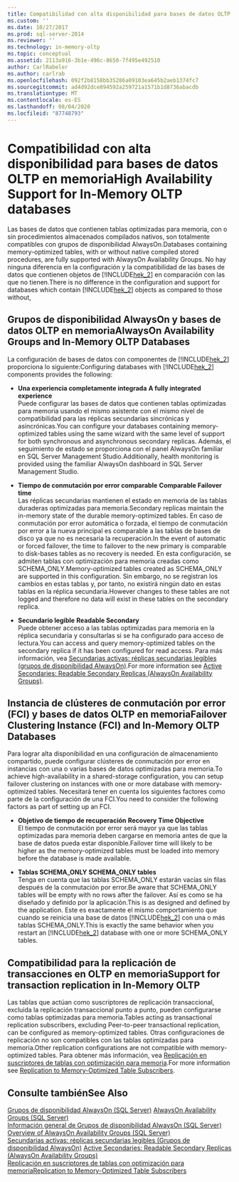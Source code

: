 ```yaml
---
title: Compatibilidad con alta disponibilidad para bases de datos OLTP en memoria | Microsoft Docs
ms.custom: ''
ms.date: 10/27/2017
ms.prod: sql-server-2014
ms.reviewer: ''
ms.technology: in-memory-oltp
ms.topic: conceptual
ms.assetid: 2113a916-3b1e-496c-8650-7f495e492510
author: CarlRabeler
ms.author: carlrab
ms.openlocfilehash: 092f2b8158bb35286a09103ea645b2aeb1374fc7
ms.sourcegitcommit: ad4d92dce894592a259721a1571b1d8736abacdb
ms.translationtype: MT
ms.contentlocale: es-ES
ms.lasthandoff: 08/04/2020
ms.locfileid: "87748793"
---
```

# <a name="high-availability-support-for-in-memory-oltp-databases"></a><span data-ttu-id="7288e-102">Compatibilidad con alta disponibilidad para bases de datos OLTP en memoria</span><span class="sxs-lookup"><span data-stu-id="7288e-102">High Availability Support for In-Memory OLTP databases</span></span>
  <span data-ttu-id="7288e-103">Las bases de datos que contienen tablas optimizadas para memoria, con o sin procedimientos almacenados compilados nativos, son totalmente compatibles con grupos de disponibilidad AlwaysOn.</span><span class="sxs-lookup"><span data-stu-id="7288e-103">Databases containing memory-optimized tables, with or without native compiled stored procedures, are fully supported with AlwaysOn Availability Groups.</span></span>  <span data-ttu-id="7288e-104">No hay ninguna diferencia en la configuración y la compatibilidad de las bases de datos que contienen objetos de [!INCLUDE[hek_2](../../includes/hek-2-md.md)] en comparación con las que no tienen.</span><span class="sxs-lookup"><span data-stu-id="7288e-104">There is no difference in the configuration and support for databases which contain [!INCLUDE[hek_2](../../includes/hek-2-md.md)] objects as compared to those without,</span></span>  
  
## <a name="alwayson-availability-groups-and-in-memory-oltp-databases"></a><span data-ttu-id="7288e-105">Grupos de disponibilidad AlwaysOn y bases de datos OLTP en memoria</span><span class="sxs-lookup"><span data-stu-id="7288e-105">AlwaysOn Availability Groups and In-Memory OLTP Databases</span></span>  
 <span data-ttu-id="7288e-106">La configuración de bases de datos con componentes de [!INCLUDE[hek_2](../../includes/hek-2-md.md)] proporciona lo siguiente:</span><span class="sxs-lookup"><span data-stu-id="7288e-106">Configuring databases with [!INCLUDE[hek_2](../../includes/hek-2-md.md)] components provides the following:</span></span>  
  
-   <span data-ttu-id="7288e-107">**Una experiencia completamente integrada** </span><span class="sxs-lookup"><span data-stu-id="7288e-107">**A fully integrated experience** </span></span>  
    <span data-ttu-id="7288e-108">Puede configurar las bases de datos que contienen tablas optimizadas para memoria usando el mismo asistente con el mismo nivel de compatibilidad para las réplicas secundarias sincrónicas y asincrónicas.</span><span class="sxs-lookup"><span data-stu-id="7288e-108">You can configure your databases containing memory-optimized tables using the same wizard with the same level of support for both synchronous and asynchronous secondary replicas.</span></span> <span data-ttu-id="7288e-109">Además, el seguimiento de estado se proporciona con el panel AlwaysOn familiar en SQL Server Management Studio.</span><span class="sxs-lookup"><span data-stu-id="7288e-109">Additionally, health monitoring is provided using the familiar AlwaysOn dashboard in SQL Server Management Studio.</span></span>  
  
-   <span data-ttu-id="7288e-110">**Tiempo de conmutación por error comparable** </span><span class="sxs-lookup"><span data-stu-id="7288e-110">**Comparable Failover time** </span></span>  
    <span data-ttu-id="7288e-111">Las réplicas secundarias mantienen el estado en memoria de las tablas duraderas optimizadas para memoria.</span><span class="sxs-lookup"><span data-stu-id="7288e-111">Secondary replicas maintain the in-memory state of the durable memory-optimized tables.</span></span> <span data-ttu-id="7288e-112">En caso de conmutación por error automática o forzada, el tiempo de conmutación por error a la nueva principal es comparable a las tablas de bases de disco ya que no es necesaria la recuperación.</span><span class="sxs-lookup"><span data-stu-id="7288e-112">In the event of automatic or forced failover, the time to failover to the new primary is comparable to disk-bases tables as no recovery is needed.</span></span> <span data-ttu-id="7288e-113">En esta configuración, se admiten tablas con optimización para memoria creadas como SCHEMA_ONLY.</span><span class="sxs-lookup"><span data-stu-id="7288e-113">Memory-optimized tables created as SCHEMA_ONLY are supported in this configuration.</span></span> <span data-ttu-id="7288e-114">Sin embargo, no se registran los cambios en estas tablas y, por tanto, no existirá ningún dato en estas tablas en la réplica secundaria.</span><span class="sxs-lookup"><span data-stu-id="7288e-114">However changes to these tables are not logged and therefore no data will exist in these tables on the secondary replica.</span></span>  
  
-   <span data-ttu-id="7288e-115">**Secundario legible** </span><span class="sxs-lookup"><span data-stu-id="7288e-115">**Readable Secondary** </span></span>  
    <span data-ttu-id="7288e-116">Puede obtener acceso a las tablas optimizadas para memoria en la réplica secundaria y consultarlas si se ha configurado para acceso de lectura.</span><span class="sxs-lookup"><span data-stu-id="7288e-116">You can access and query memory-optimized tables on the secondary replica if it has been configured for read access.</span></span> <span data-ttu-id="7288e-117">Para más información, vea [Secundarias activas: réplicas secundarias legibles (grupos de disponibilidad AlwaysOn)](../../database-engine/availability-groups/windows/active-secondaries-readable-secondary-replicas-always-on-availability-groups.md).</span><span class="sxs-lookup"><span data-stu-id="7288e-117">For more information see [Active Secondaries: Readable Secondary Replicas (AlwaysOn Availability Groups)](../../database-engine/availability-groups/windows/active-secondaries-readable-secondary-replicas-always-on-availability-groups.md).</span></span>  
  
## <a name="failover-clustering-instance-fci-and-in-memory-oltp-databases"></a><span data-ttu-id="7288e-118">Instancia de clústeres de conmutación por error (FCI) y bases de datos OLTP en memoria</span><span class="sxs-lookup"><span data-stu-id="7288e-118">Failover Clustering Instance (FCI) and In-Memory OLTP Databases</span></span>  
 <span data-ttu-id="7288e-119">Para lograr alta disponibilidad en una configuración de almacenamiento compartido, puede configurar clústeres de conmutación por error en instancias con una o varias bases de datos optimizadas para memoria.</span><span class="sxs-lookup"><span data-stu-id="7288e-119">To achieve high-availability in a shared-storage configuration, you can setup failover clustering on instances with one or more database with memory-optimized tables.</span></span> <span data-ttu-id="7288e-120">Necesitará tener en cuenta los siguientes factores como parte de la configuración de una FCI.</span><span class="sxs-lookup"><span data-stu-id="7288e-120">You need to consider the following factors as part of setting up an FCI.</span></span>  
  
-   <span data-ttu-id="7288e-121">**Objetivo de tiempo de recuperación** </span><span class="sxs-lookup"><span data-stu-id="7288e-121">**Recovery Time Objective** </span></span>  
    <span data-ttu-id="7288e-122">El tiempo de conmutación por error será mayor ya que las tablas optimizadas para memoria deben cargarse en memoria antes de que la base de datos pueda estar disponible.</span><span class="sxs-lookup"><span data-stu-id="7288e-122">Failover time will likely to be higher as the memory-optimized tables must be loaded into memory before the database is made available.</span></span>  
  
-   <span data-ttu-id="7288e-123">**Tablas SCHEMA_ONLY** </span><span class="sxs-lookup"><span data-stu-id="7288e-123">**SCHEMA_ONLY tables** </span></span>  
    <span data-ttu-id="7288e-124">Tenga en cuenta que las tablas SCHEMA_ONLY estarán vacías sin filas después de la conmutación por error.</span><span class="sxs-lookup"><span data-stu-id="7288e-124">Be aware that SCHEMA_ONLY tables will be empty with no rows after the failover.</span></span> <span data-ttu-id="7288e-125">Así es como se ha diseñado y definido por la aplicación.</span><span class="sxs-lookup"><span data-stu-id="7288e-125">This is as designed and defined by the application.</span></span> <span data-ttu-id="7288e-126">Este es exactamente el mismo comportamiento que cuando se reinicia una base de datos [!INCLUDE[hek_2](../../includes/hek-2-md.md)] con una o más tablas SCHEMA_ONLY.</span><span class="sxs-lookup"><span data-stu-id="7288e-126">This is exactly the same behavior when you restart an [!INCLUDE[hek_2](../../includes/hek-2-md.md)] database with one or more SCHEMA_ONLY tables.</span></span>  
  
## <a name="support-for-transaction-replication-in-in-memory-oltp"></a><span data-ttu-id="7288e-127">Compatibilidad para la replicación de transacciones en OLTP en memoria</span><span class="sxs-lookup"><span data-stu-id="7288e-127">Support for transaction replication in In-Memory OLTP</span></span>  
 <span data-ttu-id="7288e-128">Las tablas que actúan como suscriptores de replicación transaccional, excluida la replicación transaccional punto a punto, pueden configurarse como tablas optimizadas para memoria.</span><span class="sxs-lookup"><span data-stu-id="7288e-128">Tables acting as transactional replication subscribers, excluding Peer-to-peer transactional replication, can be configured as memory-optimized tables.</span></span> <span data-ttu-id="7288e-129">Otras configuraciones de replicación no son compatibles con las tablas optimizadas para memoria.</span><span class="sxs-lookup"><span data-stu-id="7288e-129">Other replication configurations are not compatible with memory-optimized tables.</span></span>  <span data-ttu-id="7288e-130">Para obtener más información, vea [Replicación en suscriptores de tablas con optimización para memoria](../replication/replication-to-memory-optimized-table-subscribers.md).</span><span class="sxs-lookup"><span data-stu-id="7288e-130">For more information see [Replication to Memory-Optimized Table Subscribers](../replication/replication-to-memory-optimized-table-subscribers.md).</span></span>  
  
## <a name="see-also"></a><span data-ttu-id="7288e-131">Consulte también</span><span class="sxs-lookup"><span data-stu-id="7288e-131">See Also</span></span>  
 <span data-ttu-id="7288e-132">[Grupos de disponibilidad AlwaysOn (SQL Server)](../../database-engine/availability-groups/windows/always-on-availability-groups-sql-server.md) </span><span class="sxs-lookup"><span data-stu-id="7288e-132">[AlwaysOn Availability Groups (SQL Server)](../../database-engine/availability-groups/windows/always-on-availability-groups-sql-server.md) </span></span>  
 <span data-ttu-id="7288e-133">[Información general de Grupos de disponibilidad AlwaysOn &#40;SQL Server&#41;](../../database-engine/availability-groups/windows/overview-of-always-on-availability-groups-sql-server.md) </span><span class="sxs-lookup"><span data-stu-id="7288e-133">[Overview of AlwaysOn Availability Groups &#40;SQL Server&#41;](../../database-engine/availability-groups/windows/overview-of-always-on-availability-groups-sql-server.md) </span></span>  
 <span data-ttu-id="7288e-134">[Secundarias activas: réplicas secundarias legibles &#40;Grupos de disponibilidad AlwaysOn&#41;](../../database-engine/availability-groups/windows/active-secondaries-readable-secondary-replicas-always-on-availability-groups.md) </span><span class="sxs-lookup"><span data-stu-id="7288e-134">[Active Secondaries: Readable Secondary Replicas &#40;AlwaysOn Availability Groups&#41;](../../database-engine/availability-groups/windows/active-secondaries-readable-secondary-replicas-always-on-availability-groups.md) </span></span>  
 [<span data-ttu-id="7288e-135">Replicación en suscriptores de tablas con optimización para memoria</span><span class="sxs-lookup"><span data-stu-id="7288e-135">Replication to Memory-Optimized Table Subscribers</span></span>](../replication/replication-to-memory-optimized-table-subscribers.md)  
  
  
